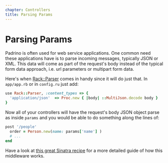 ```yaml
---
chapter: Controllers
title: Parsing Params
---
```


# Parsing Params

Padrino is often used for web service applications. One common need these
applications have is to parse incoming messages, typically JSON or XML. This
data will come as part of the request's body instead of the typical form data
approach, i.e. url parameters or multipart form data.

Here's when [Rack::Parser](https://github.com/achiu/rack-parser "Rack::Parser") comes in handy
since it will do just that. In `app/app.rb` or in `config.ru` just add:

```ruby
use Rack::Parser, :content_types => {
  'application/json'  => Proc.new { |body| ::MultiJson.decode body }
}
```

Now all of your controllers will have the request's body JSON object parse as
inside `params` and you would be able to do something along the lines of:

```ruby
post '/people'
  order = Person.new(name: params['name'] )
  # ...
end
```

Have a look at
[this great Sinatra recipe](http://recipes.sinatrarb.com/p/middleware/rack_parser?#article "this great Sinatra recipe")
for a more detailed guide of how this middleware works.
